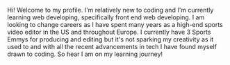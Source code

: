 Hi!
Welcome to my profile. I'm relatively new to coding and I'm currently learning web developing, specifically front end web developing. I am looking to change careers as I have spent many years as a high-end sports video editor in the US and throughout Europe.
I currently have 3 Sports Emmys for producing and editing but it's not sparking my creativity as it used to and with all the recent advancements in tech I have found myself drawn to coding. So hear I am on my learning journey!
